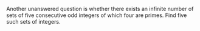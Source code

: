 Another unanswered question is whether there exists an infinite number of sets of five consecutive odd integers of which four are primes. Find five such sets of integers.